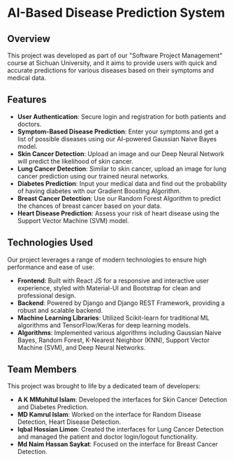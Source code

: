 # AI-Based Disease Prediction System

## Overview
This project was developed as part of our "Software Project Management" course at Sichuan University, and it aims to provide users with quick and accurate predictions for various diseases based on their symptoms and medical data. 

## Features

- **User Authentication**: Secure login and registration for both patients and doctors.
- **Symptom-Based Disease Prediction**: Enter your symptoms and get a list of possible diseases using our AI-powered Gaussian Naive Bayes model.
- **Skin Cancer Detection**: Upload an image and our Deep Neural Network will predict the likelihood of skin cancer.
- **Lung Cancer Detection**: Similar to skin cancer, upload an image for lung cancer prediction using our trained neural networks.
- **Diabetes Prediction**: Input your medical data and find out the probability of having diabetes with our Gradient Boosting Algorithm.
- **Breast Cancer Detection**: Use our Random Forest Algorithm to predict the chances of breast cancer based on your data.
- **Heart Disease Prediction**: Assess your risk of heart disease using the Support Vector Machine (SVM) model.

## Technologies Used

Our project leverages a range of modern technologies to ensure high performance and ease of use:

- **Frontend**: Built with React JS for a responsive and interactive user experience, styled with Material-UI and Bootstrap for clean and professional design.
- **Backend**: Powered by Django and Django REST Framework, providing a robust and scalable backend.
- **Machine Learning Libraries**: Utilized Scikit-learn for traditional ML algorithms and TensorFlow/Keras for deep learning models.
- **Algorithms**: Implemented various algorithms including Gaussian Naive Bayes, Random Forest, K-Nearest Neighbor (KNN), Support Vector Machine (SVM), and Deep Neural Networks.

## Team Members

This project was brought to life by a dedicated team of developers:

- **A K MMuhitul Islam**: Developed the interfaces for Skin Cancer Detection and Diabetes Prediction.
- **MD Kamrul Islam**: Worked on the interface for Random Disease Detection, Heart Disease Detection.
- **Iqbal Hossian Limon**: Created the interfaces for Lung Cancer Detection and managed the patient and doctor login/logout functionality.
- **Md Naim Hassan Saykat**: Focused on the interface for Breast Cancer Detection.
